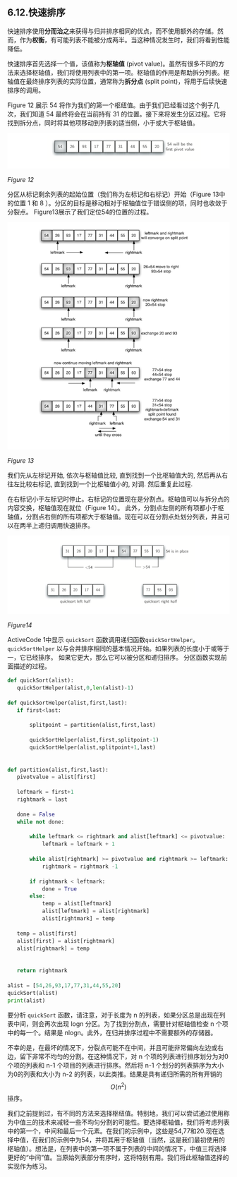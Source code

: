## 6.12.快速排序

快速排序使用**分而治之**来获得与归并排序相同的优点，而不使用额外的存储。然而，作为**权衡**，有可能列表不能被分成两半。当这种情况发生时，我们将看到性能降低。

快速排序首先选择一个值，该值称为**枢轴值** (pivot value)。虽然有很多不同的方法来选择枢轴值，我们将使用列表中的第一项。枢轴值的作用是帮助拆分列表。枢轴值在最终排序列表的实际位置，通常称为**拆分点** (split point)，将用于后续快速排序的调用。

Figure 12 展示 54 将作为我们的第一个枢纽值。由于我们已经看过这个例子几次，我们知道 54 最终将会在当前持有 31 的位置。接下来将发生分区过程。它将找到拆分点，同时将其他项移动到列表的适当侧，小于或大于枢轴值。

![6.12.快速排序.figure12](assets/5.12.%E5%BF%AB%E9%80%9F%E6%8E%92%E5%BA%8F.figure12.png)

*Figure 12*

分区从标记剩余列表的起始位置（我们称为左标记和右标记）开始（Figure 13中的位置 1 和 8 ）。分区的目标是移动相对于枢轴值位于错误侧的项，同时也收敛于分裂点。 Figure13展示了我们定位54的位置的过程。

![6.12.快速排序.figure13](assets/5.12.%E5%BF%AB%E9%80%9F%E6%8E%92%E5%BA%8F.figure13.png)

*Figure 13*

我们先从左标记开始, 依次与枢轴值比较, 直到找到一个比枢轴值大的, 然后再从右往左比较右标记, 直到找到一个比枢轴值小的, 对调. 然后重复此过程. 

在右标记小于左标记时停止。右标记的位置现在是分割点。枢轴值可以与拆分点的内容交换，枢轴值现在就位（Figure 14）。 此外，分割点左侧的所有项都小于枢轴值，分割点右侧的所有项都大于枢轴值。现在可以在分割点处划分列表，并且可以在两半上递归调用快速排序。

![6.12.快速排序.figure14](assets/5.12.%E5%BF%AB%E9%80%9F%E6%8E%92%E5%BA%8F.figure14.png)

*Figure14*

ActiveCode 1中显示 `quickSort` 函数调用递归函数`quickSortHelper`。 `quickSortHelper` 以与合并排序相同的基本情况开始。如果列表的长度小于或等于一，它已经排序。 如果它更大，那么它可以被分区和递归排序。 分区函数实现前面描述的过程。

```python
def quickSort(alist):
   quickSortHelper(alist,0,len(alist)-1)

def quickSortHelper(alist,first,last):
   if first<last:

       splitpoint = partition(alist,first,last)

       quickSortHelper(alist,first,splitpoint-1)
       quickSortHelper(alist,splitpoint+1,last)


def partition(alist,first,last):
   pivotvalue = alist[first]

   leftmark = first+1
   rightmark = last

   done = False
   while not done:

       while leftmark <= rightmark and alist[leftmark] <= pivotvalue:
           leftmark = leftmark + 1

       while alist[rightmark] >= pivotvalue and rightmark >= leftmark:
           rightmark = rightmark -1

       if rightmark < leftmark:
           done = True
       else:
           temp = alist[leftmark]
           alist[leftmark] = alist[rightmark]
           alist[rightmark] = temp

   temp = alist[first]
   alist[first] = alist[rightmark]
   alist[rightmark] = temp


   return rightmark

alist = [54,26,93,17,77,31,44,55,20]
quickSort(alist)
print(alist)
```

要分析 `quickSort` 函数，请注意，对于长度为 n 的列表，如果分区总是出现在列表中间，则会再次出现 log⁡n 分区。为了找到分割点，需要针对枢轴值检查 n 个项中的每一个。结果是 nlog⁡n。此外，在归并排序过程中不需要额外的存储器。

不幸的是，在最坏的情况下，分裂点可能不在中间，并且可能非常偏向左边或右边，留下非常不均匀的分割。在这种情况下，对 n 个项的列表进行排序划分为对0 个项的列表和 n-1 个项目的列表进行排序。然后将 n-1 个划分的列表排序为大小为0的列表和大小为 n-2 的列表，以此类推。结果是具有递归所需的所有开销的 $$O(n^2)$$ 排序。

我们之前提到过，有不同的方法来选择枢纽值。特别地，我们可以尝试通过使用称为中值三的技术来减轻一些不均匀分割的可能性。要选择枢轴值，我们将考虑列表中的第一个，中间和最后一个元素。在我们的示例中，这些是54,77和20.现在选择中值，在我们的示例中为54，并将其用于枢轴值（当然，这是我们最初使用的枢轴值）。想法是，在列表中的第一项不属于列表的中间的情况下，中值三将选择更好的“中间”值。当原始列表部分有序时，这将特别有用。我们将此枢轴值选择的实现作为练习。
